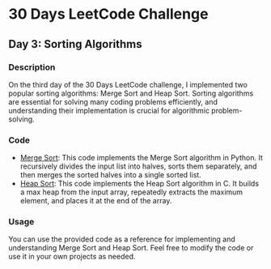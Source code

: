 # 30 Days LeetCode Challenge

## Day 3: Sorting Algorithms

### Description
On the third day of the 30 Days LeetCode challenge, I implemented two popular sorting algorithms: Merge Sort and Heap Sort. Sorting algorithms are essential for solving many coding problems efficiently, and understanding their implementation is crucial for algorithmic problem-solving.

### Code
- [Merge Sort](mergesort.py): This code implements the Merge Sort algorithm in Python. It recursively divides the input list into halves, sorts them separately, and then merges the sorted halves into a single sorted list.
- [Heap Sort](heapsort.c): This code implements the Heap Sort algorithm in C. It builds a max heap from the input array, repeatedly extracts the maximum element, and places it at the end of the array.

### Usage
You can use the provided code as a reference for implementing and understanding Merge Sort and Heap Sort. Feel free to modify the code or use it in your own projects as needed.


